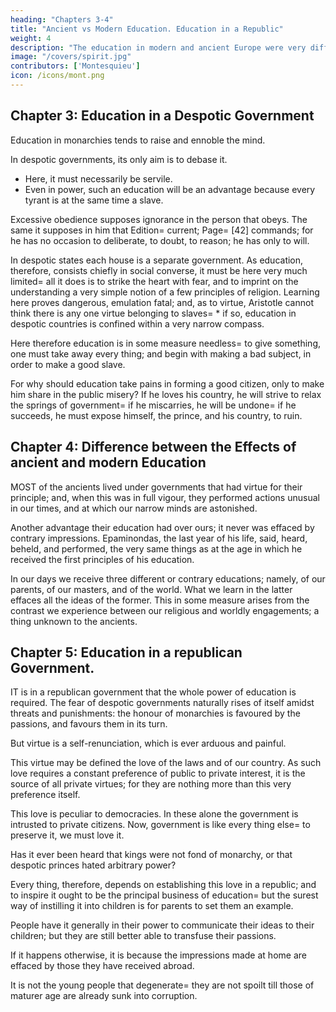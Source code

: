 ```yaml
---
heading: "Chapters 3-4"
title: "Ancient vs Modern Education. Education in a Republic"
weight: 4
description: "The education in modern and ancient Europe were very different"
image: "/covers/spirit.jpg"
contributors: ['Montesquieu']
icon: /icons/mont.png
---
```



## Chapter 3: Education in a Despotic Government

Education in monarchies tends to raise and ennoble the mind. 

In despotic governments, its only aim is to debase it. 
- Here, it must necessarily be servile. 
- Even in power, such an education will be an advantage because every tyrant is at the same time a slave.

Excessive obedience supposes ignorance in the person that obeys. The same it supposes in him that Edition=  current; Page=  [42] commands; for he has no occasion to deliberate, to doubt, to reason; he has only to will.

In despotic states each house is a separate government. As education, therefore, consists chiefly in social converse, it must be here very much limited=  all it does is to strike the heart with fear, and to imprint on the understanding a very simple notion of a few principles of religion. Learning here proves dangerous, emulation fatal; and, as to virtue, Aristotle cannot think there is any one virtue belonging to slaves= * if so, education in despotic countries is confined within a very narrow compass.

Here therefore education is in some measure needless=  to give something, one must take away every thing; and begin with making a bad subject, in order to make a good slave.

For why should education take pains in forming a good citizen, only to make him share in the public misery? If he loves his country, he will strive to relax the springs of government=  if he miscarries, he will be undone=  if he succeeds, he must expose himself, the prince, and his country, to ruin.



## Chapter 4: Difference between the Effects of ancient and modern Education

MOST of the ancients lived under governments that had virtue for their principle; and, when this was in full vigour, they performed actions unusual in our times, and at which our narrow minds are astonished.

Another advantage their education had over ours; it never was effaced by contrary impressions. Epaminondas, the last year of his life, said, heard, beheld, and performed, the very same things as at the age in which he received the first principles of his education.

In our days we receive three different or contrary educations; namely, of our parents, of our masters, and of the world. What we learn in the latter effaces all the ideas of the former. This in some measure arises from the contrast we experience between our religious and worldly engagements; a thing unknown to the ancients.


## Chapter 5: Education in a republican Government.

IT is in a republican government that the whole power of education is required. The fear of despotic governments naturally rises of itself amidst threats and punishments: the honour of monarchies is favoured by the passions, and favours them in its turn. 

But virtue is a self-renunciation, which is ever arduous and painful.

This virtue may be defined the love of the laws and of our country. As such love requires a constant preference of public to private interest, it is the source of all private virtues; for they are nothing more than this very preference itself.

This love is peculiar to democracies. In these alone the government is intrusted to private citizens. Now, government is like every thing else=  to preserve it, we must love it.

Has it ever been heard that kings were not fond of monarchy, or that despotic princes hated arbitrary power?

Every thing, therefore, depends on establishing this love in a republic; and to inspire it ought to be the principal business of education=  but the surest way of instilling it into children is for parents to set them an example.

People have it generally in their power to communicate their ideas to their children; but they are still better able to transfuse their passions.

If it happens otherwise, it is because the impressions made at home are effaced by those they have received abroad.

It is not the young people that degenerate=  they are not spoilt till those of maturer age are already sunk into corruption.
